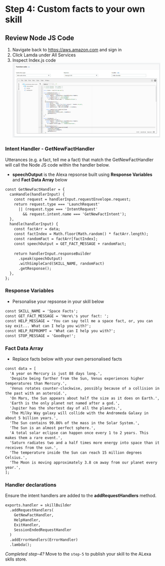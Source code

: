 # Step 4: Custom facts to your own skill

## Review Node JS Code
1.	Navigate back to https://aws.amazon.com and sign in
2.	Click Lamda under All Services
3.  Inspect Index.js code
![Code Index 01](https://github.com/h0psing/melb-amazon-alexa-meetup/blob/master/images/code-index-01.png)


### Intent Handler - GetNewFactHandler
Utterances (e.g. a fact, tell me a fact) that match the GetNewFactHandler will call the Node JS code within the handler below.
- <b>speechOutput</b> is the Alexa repsonse built using <b>Response Variables</b> and <b>Fact Data Array</b> below

```
const GetNewFactHandler = {
  canHandle(handlerInput) {
    const request = handlerInput.requestEnvelope.request;
    return request.type === 'LaunchRequest'
      || (request.type === 'IntentRequest'
        && request.intent.name === 'GetNewFactIntent');
  },
  handle(handlerInput) {
    const factArr = data;
    const factIndex = Math.floor(Math.random() * factArr.length);
    const randomFact = factArr[factIndex];
    const speechOutput = GET_FACT_MESSAGE + randomFact;

    return handlerInput.responseBuilder
      .speak(speechOutput)
      .withSimpleCard(SKILL_NAME, randomFact)
      .getResponse();
  },
};
```

### Response Variables
- Personalise your repsonse in your skill below

```
const SKILL_NAME = 'Space Facts';
const GET_FACT_MESSAGE = 'Here\'s your fact: ';
const HELP_MESSAGE = 'You can say tell me a space fact, or, you can say exit... What can I help you with?';
const HELP_REPROMPT = 'What can I help you with?';
const STOP_MESSAGE = 'Goodbye!';
```

### Fact Data Array
- Replace facts below with your own personalised facts

```
const data = [
  'A year on Mercury is just 88 days long.',
  'Despite being farther from the Sun, Venus experiences higher temperatures than Mercury.',
  'Venus rotates counter-clockwise, possibly because of a collision in the past with an asteroid.',
  'On Mars, the Sun appears about half the size as it does on Earth.',
  'Earth is the only planet not named after a god.',
  'Jupiter has the shortest day of all the planets.',
  'The Milky Way galaxy will collide with the Andromeda Galaxy in about 5 billion years.',
  'The Sun contains 99.86% of the mass in the Solar System.',
  'The Sun is an almost perfect sphere.',
  'A total solar eclipse can happen once every 1 to 2 years. This makes them a rare event.',
  'Saturn radiates two and a half times more energy into space than it receives from the sun.',
  'The temperature inside the Sun can reach 15 million degrees Celsius.',
  'The Moon is moving approximately 3.8 cm away from our planet every year.',
];
```

### Handler declarations
Ensure the intent handlers are added to the <b>addRequestHandlers</b> method.
```
exports.handler = skillBuilder
  .addRequestHandlers(
    GetNewFactHandler,
    HelpHandler,
    ExitHandler,
    SessionEndedRequestHandler
  )
  .addErrorHandlers(ErrorHandler)
  .lambda();
```

*Completed step-4?* Move to the `step-5` to publish your skill to the ALexa sklls store.



